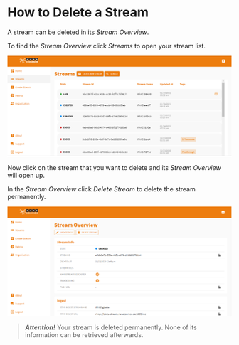 # How to Delete a Stream

A stream can be deleted in its *Stream Overview*.

To find the *Stream Overview* click *Streams* to open your stream list.

![stream-list](assets/stream-list.png)

Now click on the stream that you want to delete and its *Stream Overview* will open up.

In the *Stream Overview* click *Delete Stream* to delete the stream permanently.

![stream-overview](assets/stream-overview.png)

> **_Attention!_** Your stream is deleted permanently. None of its information can be retrieved afterwards.